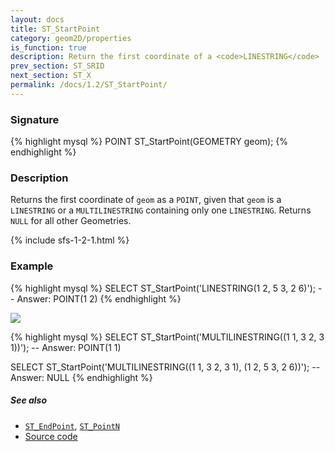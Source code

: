```yaml
---
layout: docs
title: ST_StartPoint
category: geom2D/properties
is_function: true
description: Return the first coordinate of a <code>LINESTRING</code>
prev_section: ST_SRID
next_section: ST_X
permalink: /docs/1.2/ST_StartPoint/
---
```


### Signature

{% highlight mysql %}
POINT ST_StartPoint(GEOMETRY geom);
{% endhighlight %}

### Description

Returns the first coordinate of `geom` as a `POINT`, given that `geom` is a
`LINESTRING` or a `MULTILINESTRING` containing only one `LINESTRING`. Returns
`NULL` for all other Geometries.

{% include sfs-1-2-1.html %}

### Example

{% highlight mysql %}
SELECT ST_StartPoint('LINESTRING(1 2, 5 3, 2 6)');
-- Answer: POINT(1 2)
{% endhighlight %}

<img class="displayed" src="../ST_StartPoint.png"/>

{% highlight mysql %}
SELECT ST_StartPoint('MULTILINESTRING((1 1, 3 2, 3 1))');
-- Answer: POINT(1 1)

SELECT ST_StartPoint('MULTILINESTRING((1 1, 3 2, 3 1),
                                      (1 2, 5 3, 2 6))');
-- Answer: NULL
{% endhighlight %}

##### See also

* [`ST_EndPoint`](../ST_EndPoint), [`ST_PointN`](../ST_PointN)
* <a href="https://github.com/orbisgis/h2gis/blob/v1.2.4/h2spatial/src/main/java/org/h2gis/h2spatial/internal/function/spatial/properties/ST_StartPoint.java" target="_blank">Source code</a>

